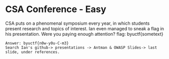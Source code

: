 # CSA Conference - Easy
CSA puts on a phenomenal symposium every year, in which students present research and topics of interest. 
Ian even managed to sneak a flag in his presentation. Were you paying enough attention? 
flag: byuctf{sometext}


``` 
Answer: byuctf{n0w-y0u-C-m3}
Search Ian's github-> presentations -> Antman & OWASP Slides-> last slide, under references. 

```